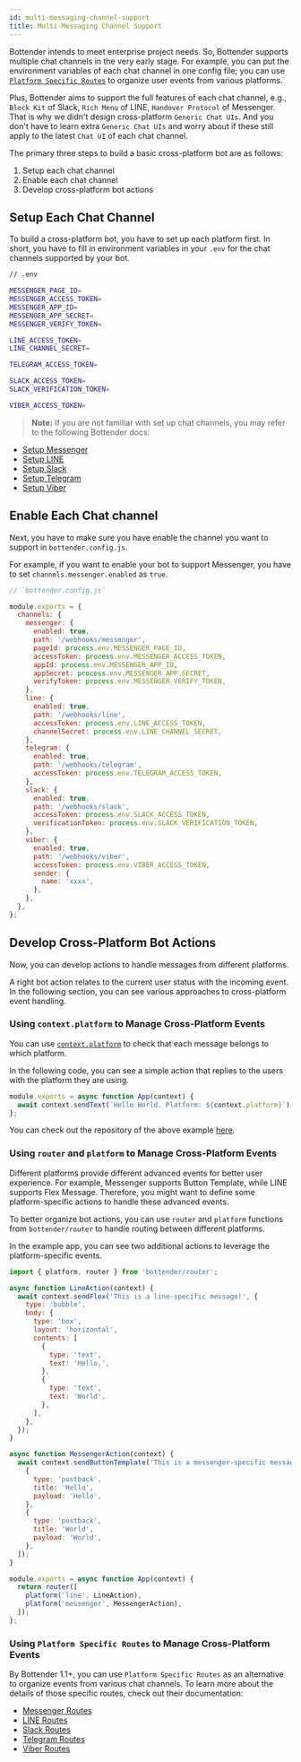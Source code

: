 ```yaml
---
id: multi-messaging-channel-support
title: Multi-Messaging Channel Support
---
```


Bottender intends to meet enterprise project needs. So, Bottender supports multiple chat channels in the very early stage. For example, you can put the environment variables of each chat channel in one config file; you can use [`Platform Specific Routes`](the-basics-routing#platform-specific-routes) to organize user events from various platforms.

Plus, Bottender aims to support the full features of each chat channel, e.g., `Block Kit` of Slack, `Rich Menu` of LINE, `Handover Protocol` of Messenger. That is why we didn't design cross-platform `Generic Chat UIs`. And you don't have to learn extra `Generic Chat UIs` and worry about if these still apply to the latest `Chat UI` of each chat channel.

The primary three steps to build a basic cross-platform bot are as follows:

1. Setup each chat channel
2. Enable each chat channel
3. Develop cross-platform bot actions

## Setup Each Chat Channel

To build a cross-platform bot, you have to set up each platform first. In short, you have to fill in environment variables in your `.env` for the chat channels supported by your bot.

```sh
// .env

MESSENGER_PAGE_ID=
MESSENGER_ACCESS_TOKEN=
MESSENGER_APP_ID=
MESSENGER_APP_SECRET=
MESSENGER_VERIFY_TOKEN=

LINE_ACCESS_TOKEN=
LINE_CHANNEL_SECRET=

TELEGRAM_ACCESS_TOKEN=

SLACK_ACCESS_TOKEN=
SLACK_VERIFICATION_TOKEN=

VIBER_ACCESS_TOKEN=
```

> **Note:**
> If you are not familiar with set up chat channels, you may refer to the following Bottender docs:

- [Setup Messenger](https://bottender.js.org/docs/channel-messenger-setup)
- [Setup LINE](https://bottender.js.org/docs/channel-line-setup)
- [Setup Slack](https://bottender.js.org/docs/channel-slack-setup)
- [Setup Telegram](https://bottender.js.org/docs/channel-telegram-setup)
- [Setup Viber](https://bottender.js.org/docs/channel-viber-setup)

## Enable Each Chat channel

Next, you have to make sure you have enable the channel you want to support in `bottender.config.js`.

For example, if you want to enable your bot to support Messenger, you have to set `channels.messenger.enabled` as `true`.

```js
// `bottender.config.js`

module.exports = {
  channels: {
    messenger: {
      enabled: true,
      path: '/webhooks/messenger',
      pageId: process.env.MESSENGER_PAGE_ID,
      accessToken: process.env.MESSENGER_ACCESS_TOKEN,
      appId: process.env.MESSENGER_APP_ID,
      appSecret: process.env.MESSENGER_APP_SECRET,
      verifyToken: process.env.MESSENGER_VERIFY_TOKEN,
    },
    line: {
      enabled: true,
      path: '/webhooks/line',
      accessToken: process.env.LINE_ACCESS_TOKEN,
      channelSecret: process.env.LINE_CHANNEL_SECRET,
    },
    telegram: {
      enabled: true,
      path: '/webhooks/telegram',
      accessToken: process.env.TELEGRAM_ACCESS_TOKEN,
    },
    slack: {
      enabled: true,
      path: '/webhooks/slack',
      accessToken: process.env.SLACK_ACCESS_TOKEN,
      verificationToken: process.env.SLACK_VERIFICATION_TOKEN,
    },
    viber: {
      enabled: true,
      path: '/webhooks/viber',
      accessToken: process.env.VIBER_ACCESS_TOKEN,
      sender: {
        name: 'xxxx',
      },
    },
  },
};
```

## Develop Cross-Platform Bot Actions

Now, you can develop actions to handle messages from different platforms.

A right bot action relates to the current user status with the incoming event. In the following section, you can see various approaches to cross-platform event handling.

### Using `context.platform` to Manage Cross-Platform Events

You can use [`context.platform`](https://bottender.js.org/docs/api-context#platform) to check that each message belongs to which platform.

In the following code, you can see a simple action that replies to the users with the platform they are using.

```js
module.exports = async function App(context) {
  await context.sendText(`Hello World. Platform: ${context.platform}`);
};
```

You can check out the repository of the above example [here](https://github.com/Yoctol/bottender/tree/master/examples/multiple-channels).

### Using `router` and `platform` to Manage Cross-Platform Events

Different platforms provide different advanced events for better user experience. For example, Messenger supports Button Template, while LINE supports Flex Message. Therefore, you might want to define some platform-specific actions to handle these advanced events.

To better organize bot actions, you can use `router` and `platform` functions from `bottender/router` to handle routing between different platforms.

In the example app, you can see two additional actions to leverage the platform-specific events.

```js
import { platform, router } from 'bottender/router';

async function LineAction(context) {
  await context.sendFlex('This is a line-specific message!', {
    type: 'bubble',
    body: {
      type: 'box',
      layout: 'horizontal',
      contents: [
        {
          type: 'text',
          text: 'Hello,',
        },
        {
          type: 'text',
          text: 'World',
        },
      ],
    },
  });
}

async function MessengerAction(context) {
  await context.sendButtonTemplate('This is a messenger-specific message!', [
    {
      type: 'postback',
      title: 'Hello',
      payload: 'Hello',
    },
    {
      type: 'postback',
      title: 'World',
      payload: 'World',
    },
  ]);
}

module.exports = async function App(context) {
  return router([
    platform('line', LineAction),
    platform('messenger', MessengerAction),
  ]);
};
```

### Using `Platform Specific Routes` to Manage Cross-Platform Events

By Bottender 1.1+, you can use `Platform Specific Routes` as an alternative to organize events from various chat channels. To learn more about the details of those specific routes, check out their documentation:

- [Messenger Routes](channel-messenger-routing.md)
- [LINE Routes](channel-line-routing.md)
- [Slack Routes](channel-slack-routing.md)
- [Telegram Routes](channel-telegram-routing.md)
- [Viber Routes](channel-viber-routing.md)
